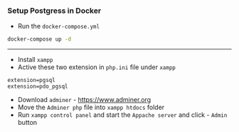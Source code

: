 ### Setup Postgress in Docker

- Run the `docker-compose.yml`

```bash
docker-compose up -d
```

---

- Install `xampp`
- Active these two extension in `php.ini` file under `xampp`

```
extension=pgsql
extension=pdo_pgsql
```

- Download `adminer` - https://www.adminer.org
- Move the `Adminer php` file into `xampp htdocs` folder
- Run `xampp control panel` and start the `Appache server` and click - `Admin` button
